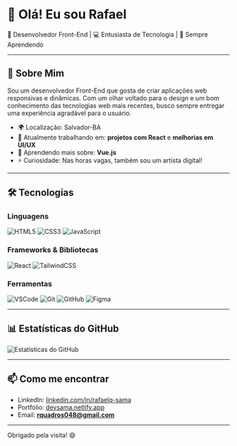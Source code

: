 # 👋 Olá! Eu sou Rafael 

🎨 Desenvolvedor Front-End | 💻 Entusiasta de Tecnologia | 🌱 Sempre Aprendendo

---

## 🚀 Sobre Mim

Sou um desenvolvedor Front-End que gosta de criar aplicações web responsivas e dinâmicas. Com um olhar voltado para o design e um bom conhecimento das tecnologias web mais recentes, busco sempre entregar uma experiência agradável para o usuário.

- 🌍 Localização: Salvador-BA
- 🔭 Atualmente trabalhando em: **projetos com React** e **melhorias em UI/UX**
- 🌱 Aprendendo mais sobre: **Vue.js**
- ⚡ Curiosidade: Nas horas vagas, também sou um artista digital!

---

## 🛠️ Tecnologias

### Linguagens
![HTML5](https://img.shields.io/badge/-HTML5-E34F26?style=flat&logo=html5&logoColor=white)
![CSS3](https://img.shields.io/badge/-CSS3-1572B6?style=flat&logo=css3&logoColor=white)
![JavaScript](https://img.shields.io/badge/-JavaScript-F7DF1E?style=flat&logo=javascript&logoColor=black)

### Frameworks & Bibliotecas
![React](https://img.shields.io/badge/-React-61DAFB?style=flat&logo=react&logoColor=black)
![TailwindCSS](https://img.shields.io/badge/-TailwindCSS-38B2AC?style=flat&logo=tailwind-css&logoColor=white)

### Ferramentas
![VSCode](https://img.shields.io/badge/-VSCode-007ACC?style=flat&logo=visual-studio-code&logoColor=white)
![Git](https://img.shields.io/badge/-Git-F05032?style=flat&logo=git&logoColor=white)
![GitHub](https://img.shields.io/badge/-GitHub-181717?style=flat&logo=github)
![Figma](https://img.shields.io/badge/-Figma-F24E1E?style=flat&logo=figma&logoColor=white)

---

## 📊 Estatísticas do GitHub

![Estatísticas do GitHub](https://github-readme-stats.vercel.app/api?username=RafaelQuadros1&show_icons=true&theme=radical)

---

## 📫 Como me encontrar

- LinkedIn: [linkedin.com/in/rafaelq-sama](www.linkedin.com/in/rafaelq-sama)
- Portfólio: [devsama.netlify.app](www.devsama.netlify.app)
- Email: **rquadros048@gmail.com**

---

Obrigado pela visita! 😄
